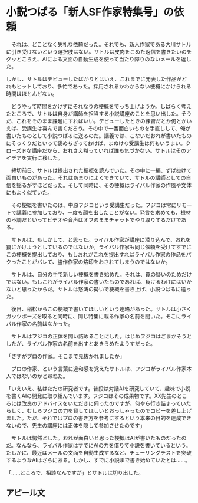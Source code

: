 # 小説つばる「新人SF作家特集号」の依頼

　それは、どことなく失礼な依頼だった。それでも、新人作家である大川サトルに引き受けないという選択肢はない。サトルは皮肉をこめた返信を書きたいのをグッとこらえ、AIによる文面の自動生成を使って当たり障りのないメールを返した。
 
 しかし、サトルはデビューしたばかりとはいえ、これまでに発表した作品がどれもヒットしており、多忙であった。採用されるかわからない梗概にかけられる時間はほとんどない。

　どうやって時間をかけずにそれなりの梗概をでっち上げようか。しばらく考えたところで、サトルは自身が講師を担当する小説講座のことを思い出した。そうだ、これをそのまま課題にすればいい。デビューしたときの練習だとか何とかいえば、受講生は喜んで書くだろう。その中で一番面白いものを手直しして、俺が書いたものとして小説つばるに送るのだ。講義では、こないだおれが書いたものにそっくりだといって褒めちぎっておけば、まぬけな受講生は何もいうまい。クローズドな講座だから、おれさえ黙っていれば誰も気づかない。サトルはそのアイデアを実行に移した。

　締切前日、サトルは提出された梗概を読んでいた。その中に一編、ずば抜けて面白いものがあった。それはあまりによくできていて、サトルの講師としての自信を揺るがすほどだった。そして同時に、その梗概はライバル作家の作風や文体にもよく似ていた。

　その梗概を書いたのは、中原フジコという受講生だった。フジコは常にリモートで講義に参加しており、一度も顔を出したことがない。発言を求めても、機材の不調だといってビデオや音声はオフのままチャットでやり取りするだけである。

　サトルは、もしかして、と思った。ライバル作家が講座に潜り込んで、おれを罠にかけようとしているのではないか。ライバル作家も同じ依頼を受けてすでにこの梗概を提出しており、もしおれがこれを提出すればライバル作家の作品をパクったことがバレて、盗作作家の烙印をおされてしまうのではないか。

　サトルは、自分の手で新しい梗概を書き始めた。それは、罠の疑いのためだけではない。もしこれがライバル作家の書いたものであれば、負けるわけにはいかないと思ったからだ。サトルは怒涛の勢いで梗概を書き上げ、小説つばるに送った。

　後日、稲松からこの梗概で書いてほしいという連絡があった。サトルは小さくガッツポーズを取ると同時に、同じ特集に載る作家の名前を聞いた。そこにライバル作家の名前はなかった。

　サトルはフジコの正体を問い詰めることにした。はじめフジコはごまかそうとしたが、ライバル作家の名前を出すとあきらめたようすだった。

「さすがプロの作家。そこまで見抜かれましたか」

　プロの作家、という言葉に違和感を覚えたサトルは、フジコがライバル作家本人ではないのかと尋ねた。
 
「いえいえ、私はただの研究者です。普段は対話AIを研究していて、趣味で小説を書くAIの開発に取り組んでいます。フジコはその成果物です。XX先生のところには改良のアドバイスをいただきに伺ったのですが、何やら行き詰まっていたらしく、むしろフジコの力を貸してほしいとおっしゃったのでコピーを差し上げました。ただ、それではプロの書き方を参考にするという本来の目的を達成できないので、先生の講座には正体を隠して参加させたのです」

　サトルは愕然とした。おれが面白いと思った梗概はAIが書いたものだったのだ。なんなら、ライバル作家はすでにAIの力を借りて小説を書いているという。たしかに、最近はメールの文面を自動生成するなど、チューリングテストを突破するようなAIはざらにある。しかし、すでに小説まで書き始めていたとは……。

「……ところで、相談なんですが」とサトルは切り出した。

## アピール文